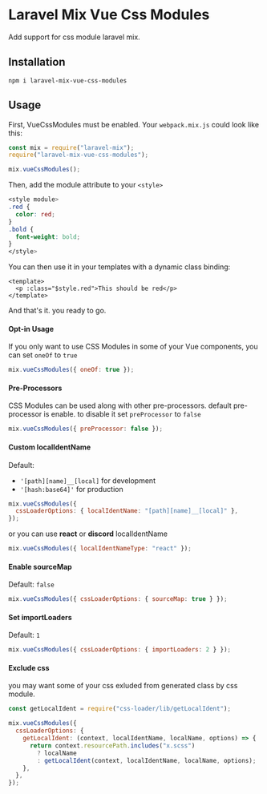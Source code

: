 # Laravel Mix Vue Css Modules

Add support for css module laravel mix.

## Installation

```
npm i laravel-mix-vue-css-modules
```

## Usage

First, VueCssModules must be enabled. Your `webpack.mix.js` could look like this:

```js
const mix = require("laravel-mix");
require("laravel-mix-vue-css-modules");

mix.vueCssModules();
```

Then, add the module attribute to your `<style>`

```css
<style module>
.red {
  color: red;
}
.bold {
  font-weight: bold;
}
</style>
```

You can then use it in your templates with a dynamic class binding:

```vue
<template>
  <p :class="$style.red">This should be red</p>
</template>
```

And that's it. you ready to go.

#### Opt-in Usage

If you only want to use CSS Modules in some of your Vue components, you can set `oneOf` to `true`

```js
mix.vueCssModules({ oneOf: true });
```

#### Pre-Processors

CSS Modules can be used along with other pre-processors. default pre-processor is enable. to disable it set `preProcessor` to `false`

```js
mix.vueCssModules({ preProcessor: false });
```

#### Custom localIdentName

Default:

- `'[path][name]__[local]` for development
- `'[hash:base64]'` for production

```js
mix.vueCssModules({
  cssLoaderOptions: { localIdentName: "[path][name]__[local]" },
});
```

or you can use **react** or **discord** localIdentName

```js
mix.vueCssModules({ localIdentNameType: "react" });
```

#### Enable sourceMap

Default: `false`

```js
mix.vueCssModules({ cssLoaderOptions: { sourceMap: true } });
```

#### Set importLoaders

Default: `1`

```js
mix.vueCssModules({ cssLoaderOptions: { importLoaders: 2 } });
```

#### Exclude css

you may want some of your css exluded from generated class by css module.

```js
const getLocalIdent = require("css-loader/lib/getLocalIdent");

mix.vueCssModules({
  cssLoaderOptions: {
    getLocalIdent: (context, localIdentName, localName, options) => {
      return context.resourcePath.includes("x.scss")
        ? localName
        : getLocalIdent(context, localIdentName, localName, options);
    },
  },
});
```
